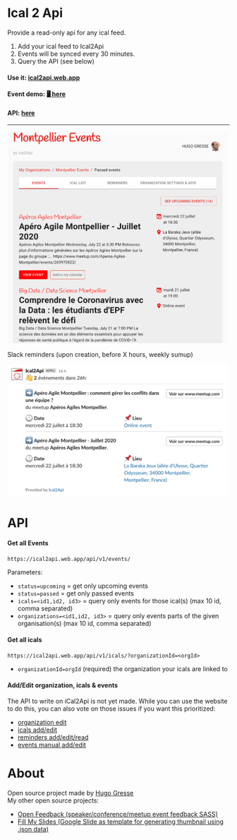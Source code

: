 # Ical 2 Api

Provide a read-only api for any ical feed.

1. Add your ical feed to Ical2Api
2. Events will be synced every 30 minutes.
3. Query the API (see below)

#### Use it: [ical2api.web.app](https://ical2api.web.app/)  
#### Event demo: [🖥 here](https://ical2api.web.app/o/9Y6UMiuKiWTyu12Sjetn/events-upcoming)
#### API: [here](https://github.com/HugoGresse/Ical2Api#api)

----

[<img alt="website" src="https://raw.githubusercontent.com/HugoGresse/Ical2Api/master/public/screenshot-website.png" width="500">](https://github.com/HugoGresse/Ical2Api/raw/master/public/screenshot-website.png)

Slack reminders (upon creation, before X hours, weekly sumup)

[<img alt="Slack reminder" src="https://raw.githubusercontent.com/HugoGresse/Ical2Api/master/public/screenshot-reminder.png" width="500" height="300">](https://github.com/HugoGresse/Ical2Api/raw/master/public/screenshot-website.png)

# API

#### Get all Events

`https://ical2api.web.app/api/v1/events/`

Parameters:

-   `status=upcoming` = get only upcoming events
-   `status=passed` = get only passed events
-   `icals=<id1,id2, id3>` = query only events for those ical(s) (max 10 id, comma separated)
-   `organizations=<id1,id2, id3>` = query only events parts of the given organisation(s) (max 10 id, comma separated)

#### Get all icals

`https://ical2api.web.app/api/v1/icals/?organizationId=<orgId>`

-   `organizationId=orgId` (required) the organization your icals are linked to

#### Add/Edit organization, icals & events

The API to write on iCal2Api is not yet made. While you can use the website to do this, you can also vote on those issues if you want this prioritized:

-   [organization edit](https://github.com/HugoGresse/Ical2Api/issues/8)
-   [icals add/edit](https://github.com/HugoGresse/Ical2Api/issues/10)
-   [reminders add/edit/read](https://github.com/HugoGresse/Ical2Api/issues/9)
-   [events manual add/edit](https://github.com/HugoGresse/Ical2Api/issues/11)


# About
Open source project made by [Hugo Gresse](https://hugo.gresse.io)  
My other open source projects:
- [Open Feedback (speaker/conference/meetup event feedback SASS)](https://openfeedback.io/)
- [Fill My Slides (Google Slide as template for generating thumbnail using .json data)](https://github.com/HugoGresse/Fill-My-Slides)
